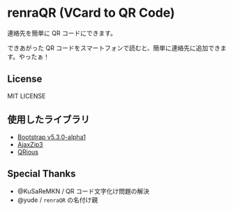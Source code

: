 # renraQR (VCard to QR Code)

連絡先を簡単に QR コードにできます。

できあがった QR コードをスマートフォンで読むと、簡単に連絡先に追加できます。やったぁ！

## License

MIT LICENSE

## 使用したライブラリ

- [Bootstrap v5.3.0-alpha1](https://github.com/twbs/bootstrap)
- [AjaxZip3](https://github.com/ajaxzip3/ajaxzip3.github.io)
- [QRious](https://github.com/neocotic/qrious)

## Special Thanks

- @KuSaReMKN / QR コード文字化け問題の解決
- @yude / `renraQR` の名付け親
